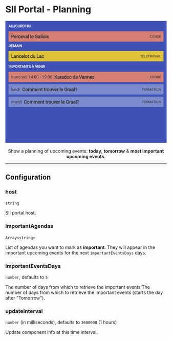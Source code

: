 # SII Portal - Planning

<p align="center">
  <img alt="SII Portal - Planning" src="/plugins/visual-management-plugin-sii-portal/assets/planning.png" />
</p>

<p align="center">Show a planning of upcoming events: <strong>today</strong>, <strong>tomorrow</strong> & <strong>most important upcoming events</strong>.</p>

---

## Configuration

### host

`string`

SII portal host.

### importantAgendas

`Array<string>`

List of agendas you want to mark as **important**. They will appear in the important upcoming events for the next `importantEventsDays` days.

### importantEventsDays

`number`, defaults to `5`

The number of days from which to retrieve the important events The number of days from which to retrieve the important events (starts the day after "Tomorrow").

### updateInterval

`number` (in milliseconds), defaults to `3600000` (1 hours)

Update component info at this time interval.
